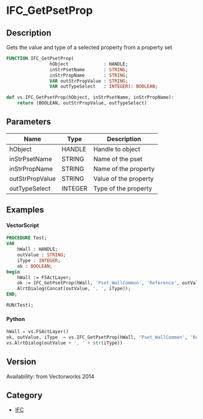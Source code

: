 # IFC_GetPsetProp

## Description
Gets the value and type of a selected property from a property set

```pascal
FUNCTION IFC_GetPsetProp(
				hObject             : HANDLE;
				inStrPsetName       : STRING;
				inStrPropName       : STRING;
				VAR outStrPropValue : STRING;
				VAR outTypeSelect   : INTEGER): BOOLEAN;
```

```python
def vs.IFC_GetPsetProp(hObject, inStrPsetName, inStrPropName):
    return (BOOLEAN, outStrPropValue, outTypeSelect)
```

## Parameters
|Name|Type|Description|
|---|---|---|
|hObject|HANDLE|Handle to object|
|inStrPsetName|STRING|Name of the pset|
|inStrPropName|STRING|Name of the property|
|outStrPropValue|STRING|Value of the property|
|outTypeSelect|INTEGER|Type of the property|

## Examples
#### VectorScript ####
```pascal
PROCEDURE Test;
VAR
	hWall : HANDLE;
	outValue : STRING;
	iType : INTEGER;
	ok : BOOLEAN;
begin
	hWall := FSActLayer;
	ok := IFC_GetPsetProp(hWall, 'Pset_WallCommon', 'Reference', outValue, iType);
	AlrtDialog(Concat(outValue, ', ', iType));
END;

RUN(Test);
```
#### Python ####
```python
hWall = vs.FSActLayer()
ok, outValue, iType  = vs.IFC_GetPsetProp(hWall, 'Pset_WallCommon', 'Reference')
vs.AlrtDialog(outValue + ', ' + str(iType))
```

## Version
Availability: from Vectorworks 2014

## Category
* [IFC](../Categories/IFC.md)
